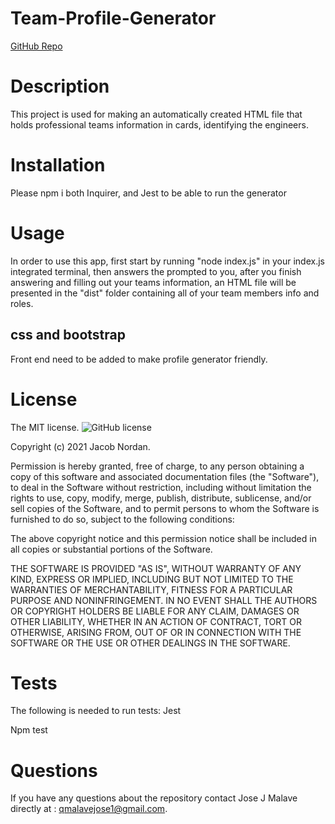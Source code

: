 # Team-Profile-Generator

[GitHub Repo](https://github.com/jmalave15/Team-Profile-Generator)

# Description

This project is used for making an automatically created HTML file that holds professional teams information in cards, identifying the engineers.

# Installation

Please npm i both Inquirer, and Jest to be able to run the generator

# Usage

In order to use this app, first start by running "node index.js" in your index.js integrated terminal, then answers the prompted to you, after you finish answering and filling out your teams information, an HTML file will be presented in the "dist" folder containing all of your team members info and roles.

## css and bootstrap

Front end need to be added to make profile generator friendly.

# License

The MIT license.
![GitHub license](https://img.shields.io/badge/license-MIT-blue.svg)

Copyright (c) 2021 Jacob Nordan.

Permission is hereby granted, free of charge, to any person obtaining a copy of this software and associated
documentation files (the "Software"), to deal in the Software without restriction, including without limitation
the rights to use, copy, modify, merge, publish, distribute, sublicense, and/or sell copies of the Software, and
to permit persons to whom the Software is furnished to do so, subject to the following conditions:

The above copyright notice and this permission notice shall be included in all copies or substantial portions
of the Software.

THE SOFTWARE IS PROVIDED "AS IS", WITHOUT WARRANTY OF ANY KIND, EXPRESS OR IMPLIED, INCLUDING BUT NOT LIMITED TO
THE WARRANTIES OF MERCHANTABILITY, FITNESS FOR A PARTICULAR PURPOSE AND NONINFRINGEMENT. IN NO EVENT SHALL THE
AUTHORS OR COPYRIGHT HOLDERS BE LIABLE FOR ANY CLAIM, DAMAGES OR OTHER LIABILITY, WHETHER IN AN ACTION OF CONTRACT,
TORT OR OTHERWISE, ARISING FROM, OUT OF OR IN CONNECTION WITH THE SOFTWARE OR THE USE OR OTHER DEALINGS IN THE SOFTWARE.

# Tests

The following is needed to run tests: Jest

Npm test

# Questions

If you have any questions about the repository contact Jose J Malave directly at : qmalavejose1@gmail.com.
